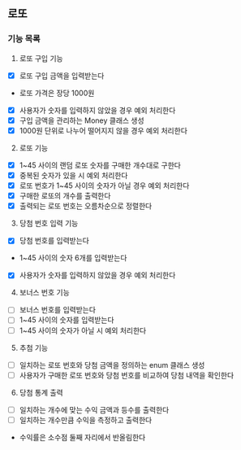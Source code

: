 
## 로또

### 기능 목록

1. 로또 구입 기능
- [x] 로또 구입 금액을 입력받는다
- 로또 가격은 장당 1000원
- [x] 사용자가 숫자를 입력하지 않았을 경우 예외 처리한다
- [x] 구입 금액을 관리하는 Money 클래스 생성
- [x] 1000원 단위로 나누어 떨어지지 않을 경우 예외 처리한다

2. 로또 기능
- [x] 1~45 사이의 랜덤 로또 숫자를 구매한 개수대로 구한다
- [x] 중복된 숫자가 있을 시 예외 처리한다
- [x] 로또 번호가 1~45 사이의 숫자가 아닐 경우 예외 처리한다
- [x] 구매한 로또의 개수를 출력한다
- [x] 출력되는 로또 번호는 오름차순으로 정렬한다

3. 당첨 번호 입력 기능
- [x] 당첨 번호를 입력받는다
- 1~45 사이의 숫자 6개를 입력받는다
- [x] 사용자가 숫자를 입력하지 않았을 경우 예외 처리한다

4. 보너스 번호 기능
- [ ] 보너스 번호를 입력받는다
- [ ] 1~45 사이의 숫자를 입력받는다
- [ ] 1~45 사이의 숫자가 아닐 시 예외 처리한다

5. 추첨 기능
- [ ] 일치하는 로또 번호와 당첨 금액을 정의하는 enum 클래스 생성
- [ ] 사용자가 구매한 로또 번호와 당첨 번호를 비교하여 당첨 내역을 확인한다

6. 당첨 통계 출력
- [ ] 일치하는 개수에 맞는 수익 금액과 등수를 출력한다
- [ ] 일치하는 개수만큼 수익을 측정하고 출력한다
- 수익률은 소수점 둘째 자리에서 반올림한다
